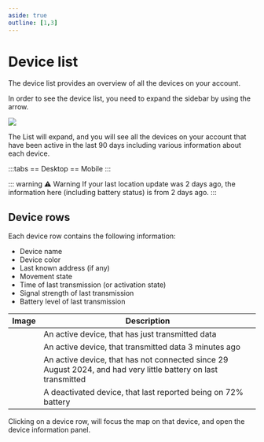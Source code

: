 ```yaml
---
aside: true
outline: [1,3]
---
```

# Device list

The device list provides an overview of all the devices on your account.

In order to see the device list, you need to expand the sidebar by using the arrow.

![](https://i.imgur.com/2umqTRF.png)

The List will expand, and you will see all the devices on your account that have been active in the last 90 days including various information about each device.

:::tabs
== Desktop
<v-img src="https://i.imgur.com/bv8vapO.png" style="max-height:400px"/>
== Mobile
<v-img src="https://i.imgur.com/Ei8Nqvk.png" style="max-height:400px"/>
:::

::: warning ⚠️ Warning
If your last location update was 2 days ago, the information here (including battery status) is from 2 days ago.
:::

## Device rows

Each device row contains the following information:
 - Device name
 - Device color
 - Last known address (if any)
 - Movement state
 - Time of last transmission (or activation state)
 - Signal strength of last transmission
 - Battery level of last transmission


| Image | Description |
| --- | --- |
| <v-img src="https://i.imgur.com/6iKfpTu.png" style="width:350px"/> | An active device, that has just transmitted data |
| <v-img src="https://i.imgur.com/yeynpZl.png" style="width:350px"/> | An active device, that transmitted data 3 minutes ago
| <v-img src="https://i.imgur.com/0Ws7yNs.png" style="width:350px"/> | An active device, that has not connected since 29 August 2024, and had very little battery on last transmitted |
| <v-img src="https://i.imgur.com/ZYZseSF.png" style="width:350px"/> | A deactivated device, that last reported being on 72% battery |

Clicking on a device row, will focus the map on that device, and open the device information panel.
